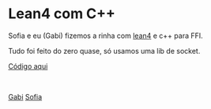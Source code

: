 # Lean4 com C++

Sofia e eu (Gabi) fizemos a rinha com [lean4](https://leanprover.github.io/)
e c++ para FFI.

Tudo foi feito do zero quase, só usamos uma lib de socket.

[Código aqui](https://github.com/aripiprazole/rinha)

<br>

[Gabi](https://github.com/aripiprazole)
[Sofia](https://github.com/algebraic-sofia)
